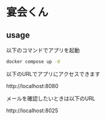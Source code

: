 # 宴会くん

## usage

以下のコマンドでアプリを起動

```sh
docker compose up -d
```

以下のURLでアプリにアクセスできます

http://localhost:8080  

メールを確認したいときは以下のURL

http://localhost:8025  

